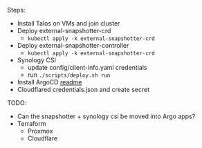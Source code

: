 Steps:

- Install Talos on VMs and join cluster
- Deploy external-snapshotter-crd
  - `kubectl apply -k external-snapshotter-crd`
- Deploy external-snapshotter-controller
  - `kubectl apply -k external-snapshotter-crd`
- Synology CSI
  - update config/client-info.yaml credentials
  - run `./scripts/deploy.sh run`
- Install ArgoCD [readme](./argocd/readme.md)
- Cloudflared credentials.json and create secret




TODO:
- Can the snapshotter + synology csi be moved into Argo apps?
- Terraform
  - Proxmox
  - Cloudflare

